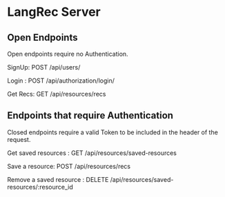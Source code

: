 # LangRec Server

## Open Endpoints

Open endpoints require no Authentication.

SignUp: POST /api/users/

Login : POST /api/authorization/login/

Get Recs: GET /api/resources/recs

## Endpoints that require Authentication

Closed endpoints require a valid Token to be included in the header of the request. 

Get saved resources : GET /api/resources/saved-resources

Save a resource: POST /api/resources/recs

Remove a saved resource : DELETE /api/resources/saved-resources/:resource_id
